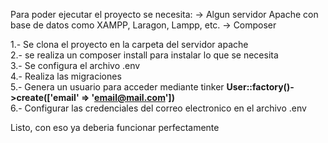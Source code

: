 Para poder ejecutar el proyecto se necesita: -> Algun servidor Apache con base de datos como XAMPP, Laragon, Lampp, etc. -> Composer

1.- Se clona el proyecto en la carpeta del servidor apache <br>
2.- se realiza un composer install para instalar lo que se necesita <br>
3.- Se configura el archivo .env <br>
4.- Realiza las migraciones <br>
5.- Genera un usuario para acceder mediante tinker <b> User::factory()->create(['email' => 'email@mail.com']) </b> <br>
6.- Configurar las credenciales del correo electronico en el archivo .env <br>

Listo, con eso ya deberia funcionar perfectamente
